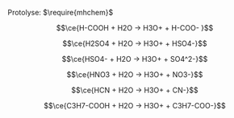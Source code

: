 Protolyse: $\require{mhchem}$

$$\ce{H-COOH + H2O -> H3O+ + H-COO- }$$

$$\ce{H2SO4 + H2O -> H3O+ + HSO4-}$$

$$\ce{HSO4- + H2O -> H3O+ + SO4^2-}$$

$$\ce{HNO3 + H2O -> H3O+ + NO3-}$$

$$\ce{HCN + H2O -> H3O+ + CN-}$$

$$\ce{C3H7-COOH + H2O -> H3O+ + C3H7-COO-}$$
